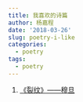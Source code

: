 ```yaml
---
title: 我喜欢的诗篇
author: 杨嘉程
date: '2018-03-26'
slug: poetry-i-like
categories:
  - poetry
tags:
  - poetry
---
```


1. [《裂纹》——穆旦](/note/1944/06/26/crack/)